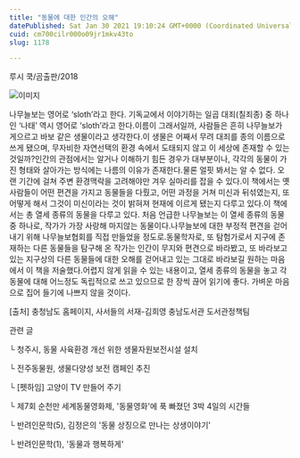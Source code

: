 ```yaml
---
title: "동물에 대한 인간의 오해"
datePublished: Sat Jan 30 2021 19:10:24 GMT+0000 (Coordinated Universal Time)
cuid: cm700cilr000o09jr1mkv43to
slug: 1178

---
```



루시 쿡/곰출판/2018

![이미지](https://cdn.hashnode.com/res/hashnode/image/upload/v1739249668959/20bcbb1b-361d-4c41-9e62-43f33047400c.jpeg)

나무늘보는 영어로 ‘sloth’라고 한다. 기독교에서 이야기하는 일곱 대죄(칠죄종) 중 하나인 ‘나태’ 역시 영어로 ‘sloth’라고 한다.이름이 그래서일까, 사람들은 흔히 나무늘보가 게으르고 바보 같은 생물이라고 생각한다.이 생물은 어째서 무려 대죄를 종의 이름으로 쓰게 됐으며, 무자비한 자연선택의 환경 속에서 도태되지 않고 이 세상에 존재할 수 있는 것일까?인간의 관점에서는 알거나 이해하기 힘든 경우가 대부분이나, 각각의 동물이 가진 형태와 살아가는 방식에는 나름의 이유가 존재한다.물론 얼핏 봐서는 알 수 없다. 오랜 기간에 걸쳐 주변 환경맥락을 고려해야만 겨우 실마리를 잡을 수 있다.이 책에서는 옛사람들이 어떤 편견을 가지고 동물들을 다뤘고, 어떤 과정을 거쳐 미신과 뒤섞였는지, 또 어떻게 해서 그것이 미신이라는 것이 밝혀져 현재에 이르게 됐는지 다루고 있다.이 책에서는 총 열세 종류의 동물을 다루고 있다. 처음 언급한 나무늘보는 이 열세 종류의 동물 중 하나로, 작가가 가장 사랑해 마지않는 동물이다.나무늘보에 대한 부정적 편견을 걷어내기 위해 나무늘보협회를 직접 만들었을 정도로.동물학자로, 또 탐험가로서 지구에 존재하는 다른 동물들을 탐구해 온 작가는 인간이 무지와 편견으로 바라봤고, 또 바라보고 있는 지구상의 다른 동물들에 대한 오해를 걷어내고 있는 그대로 바라보길 원하는 마음에서 이 책을 저술했다.어렵지 않게 읽을 수 있는 내용이고, 열세 종류의 동물을 놓고 각 동물에 대해 어느정도 독립적으로 쓰고 있으므로 한 장씩 끊어 읽기에 좋다. 가벼운 마음으로 집어 들기에 나쁘지 않을 것이다.

[출처] 충청남도 홈페이지, 사서들의 서재-김희영 충남도서관 도서관정책팀

관련 글

└ 청주시, 동물 사육환경 개선 위한 생물자원보전시설 설치

└ 전주동물원, 생물다양성 보전 캠페인 추진

└ [펫하임] 고양이 TV 만들어 주기

└ 제7회 순천만 세계동물영화제, '동물영화'에 푹 빠졌던 3박 4일의 시간들

└ 반려인문학(5), 김정은의 '동물 상징으로 만나는 상생이야기'

└ 반려인문학(1), '동물과 행복하게'